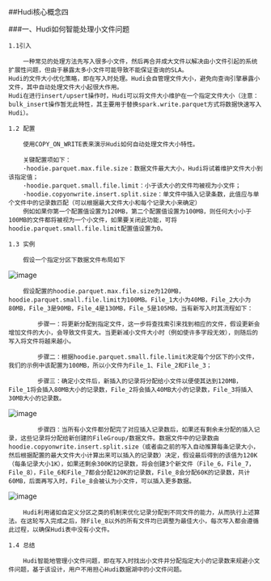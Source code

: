 ##Hudi核心概念四

###一、Hudi如何智能处理小文件问题

    1.1引入
    
        一种常见的处理方法先写入很多小文件，然后再合并成大文件以解决由小文件引起的系统扩展性问题，但由于暴露太多小文件可能导致不能保证查询的SLA。
    Hudi的文件大小优化策略，即在写入时处理。Hudi会自管理文件大小，避免向查询引擎暴露小文件，其中自动处理文件大小起很大作用。
    Hudi在进行insert/upsert操作时，Hudi可以将文件大小维护在一个指定文件大小（注意：bulk_insert操作暂无此特性，其主要用于替换spark.write.parquet方式将数据快速写入Hudi）。
    
    1.2 配置
    
        使用COPY_ON_WRITE表来演示Hudi如何自动处理文件大小特性。
        
        关键配置项如下：  
        ·hoodie.parquet.max.file.size：数据文件最大大小，Hudi将试着维护文件大小到该指定值；
        ·hoodie.parquet.small.file.limit：小于该大小的文件均被视为小文件；
        ·hoodie.copyonwrite.insert.split.size：单文件中插入记录条数，此值应与单个文件中的记录数匹配（可以根据最大文件大小和每个记录大小来确定）
        例如如果你第一个配置值设置为120MB，第二个配置值设置为100MB，则任何大小小于100MB的文件都将被视为一个小文件，如果要关闭此功能，可将hoodie.parquet.small.file.limit配置值设置为0。
        
    1.3 实例
    
        假设一个指定分区下数据文件布局如下
 
![image](https://github.com/Tandoy/Bigdata-learn/blob/master/Hudi/images/Hudi%E4%B8%80%E4%B8%AA%E6%8C%87%E5%AE%9A%E5%88%86%E5%8C%BA%E4%B8%8B%E6%95%B0%E6%8D%AE%E6%96%87%E4%BB%B6%E5%B8%83%E5%B1%80%E5%AE%9E%E4%BE%8B%E4%B8%80.png)
       

        假设配置的hoodie.parquet.max.file.size为120MB，hoodie.parquet.small.file.limit为100MB。File_1大小为40MB，File_2大小为80MB，File_3是90MB，File_4是130MB，File_5是105MB，当有新写入时其流程如下：
        
            步骤一：将更新分配到指定文件，这一步将查找索引来找到相应的文件，假设更新会增加文件的大小，会导致文件变大。当更新减小文件大小时（例如使许多字段无效），则随后的写入将文件将越来越小。
            
            步骤二：根据hoodie.parquet.small.file.limit决定每个分区下的小文件，我们的示例中该配置为100MB，所以小文件为File_1、File_2和File_3；
            
            步骤三：确定小文件后，新插入的记录将分配给小文件以便使其达到120MB，File_1将会插入80MB大小的记录数，File_2将会插入40MB大小的记录数，File_3将插入30MB大小的记录数。
            
![image](https://github.com/Tandoy/Bigdata-learn/blob/master/Hudi/images/Hudi%E4%B8%80%E4%B8%AA%E6%8C%87%E5%AE%9A%E5%88%86%E5%8C%BA%E4%B8%8B%E6%95%B0%E6%8D%AE%E6%96%87%E4%BB%B6%E5%B8%83%E5%B1%80%E5%AE%9E%E4%BE%8B%E4%BA%8C.png)

            步骤四：当所有小文件都分配完了对应插入记录数后，如果还有剩余未分配的插入记录，这些记录将分配给新创建的FileGroup/数据文件。数据文件中的记录数由hoodie.copyonwrite.insert.split.size（或者由之前的写入自动推算每条记录大小，然后根据配置的最大文件大小计算出来可以插入的记录数）决定，假设最后得到的该值为120K（每条记录大小1K），如果还剩余300K的记录数，将会创建3个新文件（File_6，File_7，File_8），File_6和File_7都会分配120K的记录数，File_8会分配60K的记录数，共计60MB，后面再写入时，File_8会被认为小文件，可以插入更多数据。
            
![image](https://github.com/Tandoy/Bigdata-learn/blob/master/Hudi/images/Hudi%E4%B8%80%E4%B8%AA%E6%8C%87%E5%AE%9A%E5%88%86%E5%8C%BA%E4%B8%8B%E6%95%B0%E6%8D%AE%E6%96%87%E4%BB%B6%E5%B8%83%E5%B1%80%E5%AE%9E%E4%BE%8B%E4%B8%89.png)
    
        Hudi利用诸如自定义分区之类的机制来优化记录分配到不同文件的能力，从而执行上述算法。在这轮写入完成之后，除File_8以外的所有文件均已调整为最佳大小，每次写入都会遵循此过程，以确保Hudi表中没有小文件。
        
    1.4 总结
    
        Hudi智能地管理小文件问题，即在写入时找出小文件并分配指定大小的记录数来规避小文件问题，基于该设计，用户不用担心Hudi数据湖中的小文件问题。
    
        
